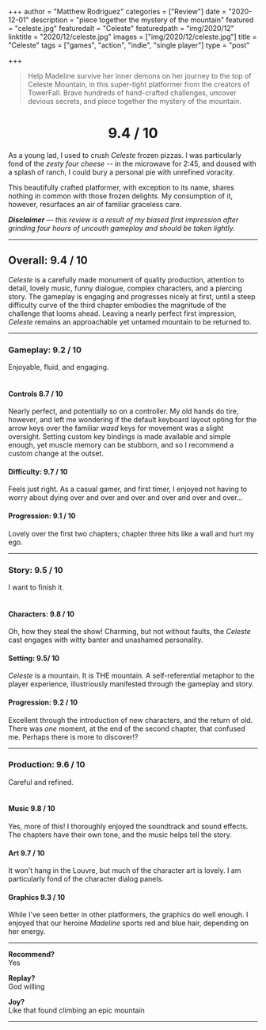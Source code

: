 +++
author = "Matthew Rodriguez"
categories = ["Review"]
date = "2020-12-01"
description = "piece together the mystery of the mountain"
featured = "celeste.jpg"
featuredalt = "Celeste"
featuredpath = "img/2020/12"
linktitle = "2020/12/celeste.jpg"
images = ["img/2020/12/celeste.jpg"]
title = "Celeste"
tags = ["games", "action", "indie", "single player"]
type = "post"

+++

> Help Madeline survive her inner demons on her journey to the top of Celeste Mountain, in this super-tight platformer from the creators of TowerFall. Brave hundreds of hand-crafted challenges, uncover devious secrets, and piece together the mystery of the mountain.

<h1 style="text-align: center">9.4 / 10</h1>

As a young lad, I used to crush *Celeste* frozen pizzas.  I was particularly fond of the *zesty four cheese* -- in the microwave for 2:45, and doused with a splash of ranch, I could bury a personal pie with unrefined voracity.

This beautifully crafted platformer, with exception to its name, shares nothing in common with those frozen delights. My consumption of it, however, resurfaces an air of familiar graceless care.

*<b>Disclaimer</b> &mdash; this review is a result of my biased first impression after grinding four hours of uncouth gameplay and should be taken lightly.*

***

## Overall: 9.4 / 10

*Celeste* is a carefully made monument of quality production, attention to detail, lovely music, funny dialogue, complex characters, and a piercing story. The gameplay is engaging and progresses nicely at first, until a steep difficulty curve of the third chapter embodies the magnitude of the challenge that looms ahead. Leaving a nearly perfect first impression, *Celeste* remains an approachable yet untamed mountain to be returned to.

***

### Gameplay: 9.2 / 10
Enjoyable, fluid, and engaging.
<br>
<br>

#### Controls 8.7 / 10
Nearly perfect, and potentially so on a controller. My old hands do tire, however, and left me wondering if the default keyboard layout opting for the arrow keys over the familiar *wasd* keys for movement was a slight oversight. Setting custom key bindings is made available and simple enough, yet muscle memory can be stubborn, and so I recommend a custom change at the outset.

#### Difficulty: 9.7 / 10
Feels just right. As a casual gamer, and first timer, I enjoyed not having to worry about dying over and over and over and over and over and over...

#### Progression: 9.1 / 10
Lovely over the first two chapters; chapter three hits like a wall and hurt my ego.

***

### Story: 9.5 / 10
I want to finish it.
<br>
<br>

#### Characters: 9.8 / 10
Oh, how they steal the show! Charming, but not without faults, the *Celeste* cast engages with witty banter and unashamed personality.

#### Setting: 9.5/ 10
*Celeste* is a mountain. It is THE mountain.  A self-referential metaphor to the player experience, illustriously manifested through the gameplay and story.

#### Progression: 9.2 / 10
Excellent through the introduction of new characters, and the return of old.  There was *one* moment, at the end of the second chapter, that confused me. Perhaps there is more to discover!?

***

### Production: 9.6 / 10
Careful and refined.
<br>
<br>

#### Music 9.8 / 10
Yes, more of this! I thoroughly enjoyed the soundtrack and sound effects. The chapters have their own tone, and the music helps tell the story.

#### Art 9.7 / 10
It won't hang in the Louvre, but much of the character art is lovely. I am particularly fond of the character dialog panels.

#### Graphics 9.3 / 10
While I've seen better in other platformers, the graphics do well enough. I enjoyed that our heroine *Madeline* sports red and blue hair, depending on her energy.

***

**Recommend?**  
Yes  

**Replay?**  
God willing  

**Joy?**  
Like that found climbing an epic mountain  

***